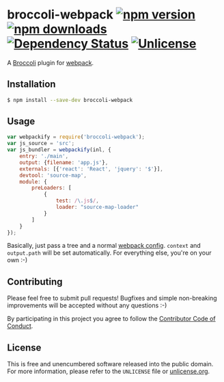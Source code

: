 # broccoli-webpack [![npm version](https://img.shields.io/npm/v/broccoli-webpack.svg?style=flat)](https://www.npmjs.org/package/broccoli-webpack) [![npm downloads](https://img.shields.io/npm/dm/broccoli-webpack.svg?style=flat)](https://www.npmjs.org/package/broccoli-webpack) [![Dependency Status](https://img.shields.io/gemnasium/myfreeweb/broccoli-webpack.svg?style=flat)](https://gemnasium.com/myfreeweb/broccoli-webpack) [![Unlicense](https://img.shields.io/badge/un-license-green.svg?style=flat)](http://unlicense.org)

A [Broccoli] plugin for [webpack].

[Broccoli]: https://github.com/joliss/broccoli
[webpack]: https://github.com/webpack/webpack

## Installation

```bash
$ npm install --save-dev broccoli-webpack
```

## Usage

```js
var webpackify = require('broccoli-webpack');
var js_source = 'src';
var js_bundler = webpackify(inl, {
	entry: './main',
	output: {filename: 'app.js'},
	externals: [{'react': 'React', 'jquery': '$'}],
	devtool: 'source-map',
	module: {
		preLoaders: [
			{
				test: /\.js$/,
				loader: "source-map-loader"
			}
		]
	}
});
```

Basically, just pass a tree and a normal [webpack config].
`context` and `output.path` will be set automatically.
For everything else, you're on your own :-)

[webpack config]: http://webpack.github.io/docs/configuration.html

## Contributing

Please feel free to submit pull requests!
Bugfixes and simple non-breaking improvements will be accepted without any questions :-)

By participating in this project you agree to follow the [Contributor Code of Conduct](http://contributor-covenant.org/version/1/1/0/).

## License

This is free and unencumbered software released into the public domain.  
For more information, please refer to the `UNLICENSE` file or [unlicense.org](http://unlicense.org).
